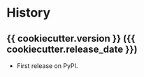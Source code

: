# History

## {{ cookiecutter.version }} ({{ cookiecutter.release_date }})
* First release on PyPI.

